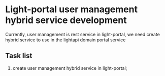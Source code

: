 # Light-portal user management hybrid service development

Currently, user management is rest service in light-portal, we need create hybrid service to use in the lightapi domain portal service

## Task list

1.  create user management hybrid service in light-portal;


